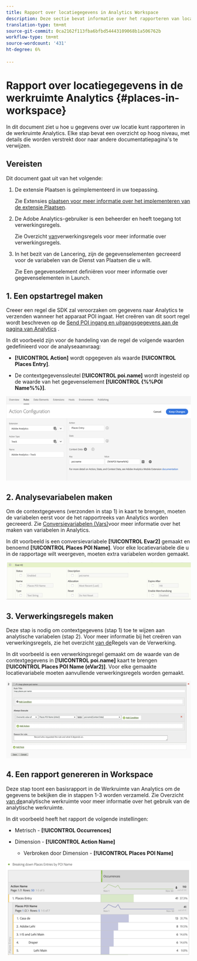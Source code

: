 ```yaml
---
title: Rapport over locatiegegevens in Analytics Workspace
description: Deze sectie bevat informatie over het rapporteren van locatiegegevens in de Analytics Workspace.
translation-type: tm+mt
source-git-commit: 0ca2162f113fba6bfbd54443109068b1a506762b
workflow-type: tm+mt
source-wordcount: '431'
ht-degree: 6%

---
```



# Rapport over locatiegegevens in de werkruimte Analytics {#places-in-workspace}

In dit document ziet u hoe u gegevens over uw locatie kunt rapporteren in de werkruimte Analytics. Elke stap bevat een overzicht op hoog niveau, met details die worden verstrekt door naar andere documentatiepagina&#39;s te verwijzen.

## Vereisten

Dit document gaat uit van het volgende:

1. De extensie Plaatsen is geïmplementeerd in uw toepassing.

   Zie Extensies [plaatsen voor meer informatie over het implementeren van de extensie Plaatsen](/help/places-ext-aep-sdks/places-extension/places-extension.md).

1. De Adobe Analytics-gebruiker is een beheerder en heeft toegang tot verwerkingsregels.

   Zie Overzicht [van](https://docs.adobe.com/content/help/en/analytics/admin/admin-tools/processing-rules/processing-rules.html)verwerkingsregels voor meer informatie over verwerkingsregels.

1. In het bezit van de Lancering, zijn de gegevenselementen gecreeerd voor de variabelen van de Dienst van Plaatsen die u wilt.

   Zie Een gegevenselement [](/help/use-places-launch-workflow/define-data-elements.md)definiëren voor meer informatie over gegevenselementen in Launch.


## 1. Een opstartregel maken

Creeer een regel die SDK zal veroorzaken om gegevens naar Analytics te verzenden wanneer het apparaat POI ingaat. Het creëren van dit soort regel wordt beschreven op de [Send POI ingang en uitgangsgegevens aan de pagina van Analytics](/help/use-places-with-other-solutions/places-adobe-analytics/use-places-adobe-analytics.md) .

In dit voorbeeld zijn voor de handeling van de regel de volgende waarden gedefinieerd voor de analyseaanvraag:

* **[!UICONTROL Action]** wordt opgegeven als waarde **[!UICONTROL Places Entry]**.

* De contextgegevenssleutel **[!UICONTROL poi.name]** wordt ingesteld op de waarde van het gegevenselement **[!UICONTROL {%%POI Name%%}]**.

![&quot;Een handeling instellen&quot;](/help/assets/pt-setAction.png)

## 2. Analysevariabelen maken

Om de contextgegevens (verzonden in stap 1) in kaart te brengen, moeten de variabelen eerst voor de het rapportreeks van Analytics worden gecreeerd. Zie [Conversievariabelen (Vars)](https://docs.adobe.com/content/help/en/analytics/implementation/analytics-basics/ref-conversion-variables-evar.html)voor meer informatie over het maken van variabelen in Analytics.

In dit voorbeeld is een conversievariabele **[!UICONTROL Evar2]** gemaakt en benoemd **[!UICONTROL Places POI Name]**. Voor elke locatievariabele die u in de rapportage wilt weergeven, moeten extra variabelen worden gemaakt.

![&quot;Een analytische variabele maken&quot;](/help/assets/aa-evar.png)

## 3. Verwerkingsregels maken

Deze stap is nodig om contextgegevens (stap 1) toe te wijzen aan analytische variabelen (stap 2). Voor meer informatie bij het creëren van verwerkingsregels, zie het overzicht [van de](https://docs.adobe.com/content/help/en/analytics/admin/admin-tools/processing-rules/processing-rules.html)Regels van de Verwerking.

In dit voorbeeld is een verwerkingsregel gemaakt om de waarde van de contextgegevens in **[!UICONTROL poi.name]** kaart te brengen **[!UICONTROL Places POI Name (eVar2)]**. Voor elke gemaakte locatievariabele moeten aanvullende verwerkingsregels worden gemaakt.

![&quot;Een verwerkingsregel maken&quot;](/help/assets/aa-processing-rule.png)

## 4. Een rapport genereren in Workspace

Deze stap toont een basisrapport in de Werkruimte van Analytics om de gegevens te bekijken die in stappen 1-3 worden verzameld. Zie Overzicht [van de](https://docs.adobe.com/content/help/en/analytics/analyze/analysis-workspace/analysis-workspace-features.html)analytische werkruimte voor meer informatie over het gebruik van de analytische werkruimte.

In dit voorbeeld heeft het rapport de volgende instellingen:

* Metrisch - **[!UICONTROL Occurrences]**

* Dimension - **[!UICONTROL Action Name]**

   * Verbroken door Dimension - **[!UICONTROL Places POI Name]**

![&quot;Een rapport maken in de werkruimte&quot;](/help/assets/aa-workspace.png)
